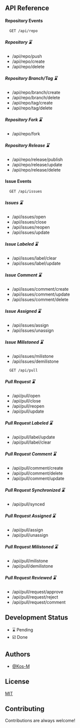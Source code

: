 
# 
    
## API Reference

#### Repository Events

```http
  GET /api/repo
```

##### Repository ⌛
- /api/repo/push
- /api/repo/create
- /api/repo/delete

##### Repository Branch/Tag ⌛
- /api/repo/branch/create
- /api/repo/branch/delete
- /api/repo/tag/create
- /api/repo/tag/delete

##### Repository Fork ⌛
- /api/repo/fork
##### Repository Release  ⌛
- /api/repo/release/publish
- /api/repo/release/update
- /api/repo/release/delete

#### Issue Events

```http
  GET /api/issues
```
##### Issues ⌛
- /api/issues/open
- /api/issues/close
- /api/issues/reopen
- /api/issues/update
##### Issue Labeled ⌛
- /api/issues/label/clear
- /api/issues/label/update
##### Issue Comment ⌛
- /api/issues/comment/create
- /api/issues/comment/update
- /api/issues/comment/delete
##### Issue Assigned ⌛
- /api/issues/assign
- /api/issues/unassign
##### Issue Milistoned ⌛
- /api/issues/milistone
- /api/issues/demilistone


```http
  GET /api/pull
```
##### Pull Request ⌛
- /api/pull/open
- /api/pull/close
- /api/pull/reopen
- /api/pull/update
##### Pull Request Labeled ⌛
- /api/pull/label/update
- /api/pull/label/clear
##### Pull Request Comment ⌛
- /api/pull/comment/create
- /api/pull/comment/delete
- /api/pull/comment/update
##### Pull Request Synchronized ⌛
- /api/pull/synced
##### Pull Request Assigned ⌛
- /api/pull/assign
- /api/pull/unassign
##### Pull Request Milistoned ⌛
- /api/pull/milistone
- /api/pull/demilistone
##### Pull Request Reviewed ⌛
- /api/pull/request/approve
- /api/pull/request/reject
- /api/pull/request/comment





## Development Status
- ⌛ Pending
- ☑️ Done










## Authors

- [@Kos-M](https://www.github.com/Kos-M)


## License

[MIT](https://choosealicense.com/licenses/mit/)


## Contributing

Contributions are always welcome!




